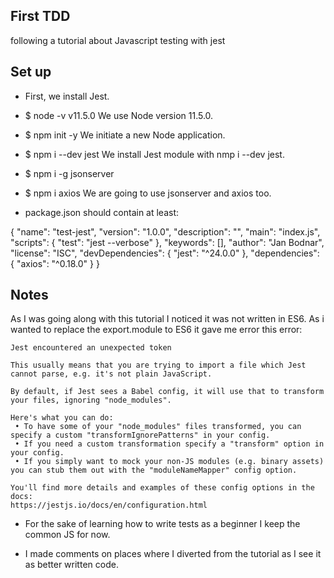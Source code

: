 ## First TDD

following a tutorial about Javascript testing with jest

## Set up

- First, we install Jest.

- $ node -v
v11.5.0
We use Node version 11.5.0.

- $ npm init -y
We initiate a new Node application.

- $ npm i --dev jest
We install Jest module with nmp i --dev jest.

- $ npm i -g jsonserver
- $ npm i axios
We are going to use jsonserver and axios too.


- package.json should contain at least:

{
  "name": "test-jest",
  "version": "1.0.0",
  "description": "",
  "main": "index.js",
  "scripts": {
    "test": "jest --verbose"
  },
  "keywords": [],
  "author": "Jan Bodnar",
  "license": "ISC",
  "devDependencies": {
    "jest": "^24.0.0"
  },
  "dependencies": {
    "axios": "^0.18.0"
  }
}

## Notes

As I was going along with this tutorial I noticed it was not written in ES6. As i wanted to replace the export.module to ES6 it gave me error this error:

    Jest encountered an unexpected token

    This usually means that you are trying to import a file which Jest cannot parse, e.g. it's not plain JavaScript.

    By default, if Jest sees a Babel config, it will use that to transform your files, ignoring "node_modules".

    Here's what you can do:
     • To have some of your "node_modules" files transformed, you can specify a custom "transformIgnorePatterns" in your config.
     • If you need a custom transformation specify a "transform" option in your config.
     • If you simply want to mock your non-JS modules (e.g. binary assets) you can stub them out with the "moduleNameMapper" config option.

    You'll find more details and examples of these config options in the docs:
    https://jestjs.io/docs/en/configuration.html


- For the sake of learning how to write tests as a beginner I keep the common JS for now.

- I made comments on places where I diverted from the tutorial as I see it as better written code.
